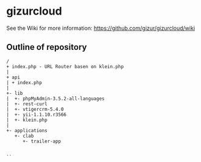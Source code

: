gizurcloud
==========

See the Wiki for more information: https://github.com/gizur/gizurcloud/wiki


Outline of repository
---------------------


```text
/
+ index.php - URL Router basen on klein.php
|
+ api
| + index.php 
|
+- lib
|  +- phpMyAdmin-3.5.2-all-languages
|  +- rest-curl
|  +- vtigercrm-5.4.0
|  +- yii-1.1.10.r3566
|  +- klein.php
|
+- applications 
   +- clab
      +- trailer-app


``
